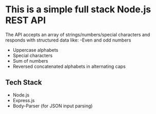 # This is a simple full stack Node.js REST API

The API accepts an array of strings/numbers/special characters and responds with structured data like:
-Even and odd numbers
- Uppercase alphabets
- Special characters
- Sum of numbers
- Reversed concatenated alphabets in alternating caps

## Tech Stack
- Node.js
- Express.js
- Body-Parser (for JSON input parsing)
